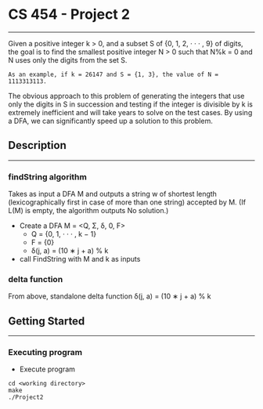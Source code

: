 # CS 454 - Project 2

---
Given a positive integer k > 0, and a subset S of {0, 1, 2, · · · , 9} of digits, the goal is to find
the smallest positive integer N > 0 such that N%k = 0 and N uses only the digits from the
set S. 

    As an example, if k = 26147 and S = {1, 3}, the value of N = 1113313113. 

The obvious approach to this problem of generating the integers that use only the digits in S in succession
and testing if the integer is divisible by k is extremely inefficient and will take years to solve
on the test cases. By using a DFA, we can significantly speed up a solution to this problem.

## Description

---
### findString algorithm
Takes as input a DFA M and outputs a string w 
of shortest length (lexicographically first in case of more than one string) 
accepted by M. (If L(M) is empty, the algorithm outputs No solution.)
* Create a DFA M = <Q, Σ, δ, 0, F>
  * Q = {0, 1, · · · , k − 1}
  * F = {0}
  * δ(j, a) = (10 ∗ j + a) % k 
* call FindString with M and k as inputs

### delta function
From above, standalone delta function δ(j, a) = (10 ∗ j + a) % k

## Getting Started

---
### Executing program

* Execute program
```
cd <working directory>
make
./Project2
```
